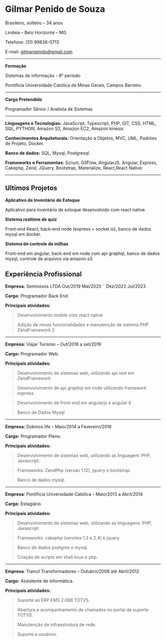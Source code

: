 # **Gilmar Penido de Souza**
Brasileiro, solteiro – 34 anos

Lindeia – Belo Horizonte – MG  

Telefone: (31) 99836-0713 

E-mail: [gilmarpenido@gmail.com](mailto:gilmarpenido@gmail.com)

------------------

**Formação**

Sistemas de informação - 8° período

Pontifícia Universidade Católica de Minas Gerais, Campos Barreiro.

------------------

**Cargo Pretendido** 

Programador Sênior / Analista de Sistemas

------------------

**Linguagens e Tecnologias:** JavaScript, Typescript, PHP, GIT, CSS, HTML, SQL, PYTHON, Amazon S3, Amazon EC2, Amazon kinesis

**Conhecimentos Arquiteturais:** Orientação a Objetos, MVC, UML, Padrões de Projeto, Docker.

**Banco de dados:** SQL, Mysql, Postgresql.

**Frameworks e Ferramentas:** Scrum, GitFlow, AngularJS, Angular, Express, Cakephp, Zend, JQuery, Bootstrap, Materialize, React,React Native.

------------------

## **Ultimos Projetos**

**Aplicativo de Inventário de Estoque**

Aplicativo para inventário de estoque desenvolvido com react native.

**Sistema realtime de quiz**

Front-end React, back-end node (express + socket.io), banco de dados mysql em docker.    

**Sistema de controle de milhas**

Front-end em angular, back-end em node com api graphql, banco de dados mysql, controle de arquivos via amazon s3. 

## **Experiência Profissional**

**Empresa:** Seminovos LTDA Out/2019 Mai/2020  ˜  Dez/2022 Jul/2023

**Cargo:** Programador Back End.

**Principais atividades:**

  >  Desenvolvimento mobile com react native
  
  >  Adição de novas funcionalidades e manutenção de sistema PHP ZendFramework 2

------------------


**Empresa:** Viajar Turismo – Out/2016 a set/2019

**Cargo:** Programador Web.

**Principais atividades:**

  >  Desenvolvimento de sistemas web, utilizando api rest em ZendFramework

  >  Desenvolvimento de api  graphql em node utilizando framework express

  >  Desenvolvimento de front-end em angularjs e angular 6

  >  Banco de Dados Mysql

------------------

**Empresa:** Dokmos life – Maio/2014 a Fevereiro/2016

**Cargo:** Programador Pleno.

**Principais atividades:**

  >  Desenvolvimento de sistemas web, utilizando as linguagem:  PHP, Javascript.
  
  >  Frameworks: ZendPhp (versão 1.12), jquery e bootstrap. 
  
  >  Banco de dados mysql.

------------------

**Empresa:** Pontifícia Universidade Católica – Maio/2013 a Abril/2014

**Cargo:** Estagiário.

**Principais atividades:**

>  Desenvolvimento de sistemas web, utilizando as linguagens: PHP, Javascript

>  Frameworks: cakephp (versões 1.3 e 2.4) e jquery

>  Banco de dados postgres e mysql.  

>  Criação de scripts em shell linux e php.

------------------

**Empresa**: Trancil Transformadores – Outubro/2008 até Abril/2012

**Cargo:** Assistente de informática.

**Principais atividades:**

>Suporte ao ERP EMS 2.06B TOTVS.

>Abertura e acompanhamento de chamados no portal de suporte TOTVS.

>Manutenção de infraestrutura de rede.

>Suporte a usuários.
